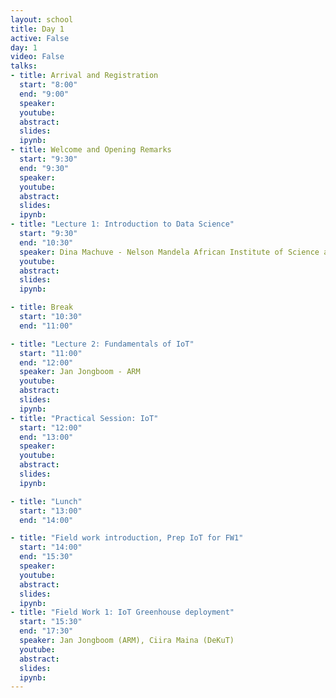 ```yaml
---
layout: school
title: Day 1
active: False
day: 1
video: False
talks:
- title: Arrival and Registration
  start: "8:00"
  end: "9:00"
  speaker:
  youtube:
  abstract:
  slides:
  ipynb:
- title: Welcome and Opening Remarks
  start: "9:30"
  end: "9:30"
  speaker:
  youtube:
  abstract:
  slides:
  ipynb:
- title: "Lecture 1: Introduction to Data Science"
  start: "9:30"
  end: "10:30"
  speaker: Dina Machuve - Nelson Mandela African Institute of Science and Technology
  youtube:
  abstract:
  slides:
  ipynb:

- title: Break
  start: "10:30"
  end: "11:00"

- title: "Lecture 2: Fundamentals of IoT"
  start: "11:00"
  end: "12:00"
  speaker: Jan Jongboom - ARM
  youtube:
  abstract:
  slides:
  ipynb:
- title: "Practical Session: IoT"
  start: "12:00"
  end: "13:00"
  speaker:
  youtube:
  abstract:
  slides:
  ipynb:

- title: "Lunch"
  start: "13:00"
  end: "14:00"

- title: "Field work introduction, Prep IoT for FW1"
  start: "14:00"
  end: "15:30"
  speaker:
  youtube:
  abstract:
  slides:
  ipynb:
- title: "Field Work 1: IoT Greenhouse deployment"
  start: "15:30"
  end: "17:30"
  speaker: Jan Jongboom (ARM), Ciira Maina (DeKuT)
  youtube:
  abstract:
  slides:
  ipynb:
---
```

